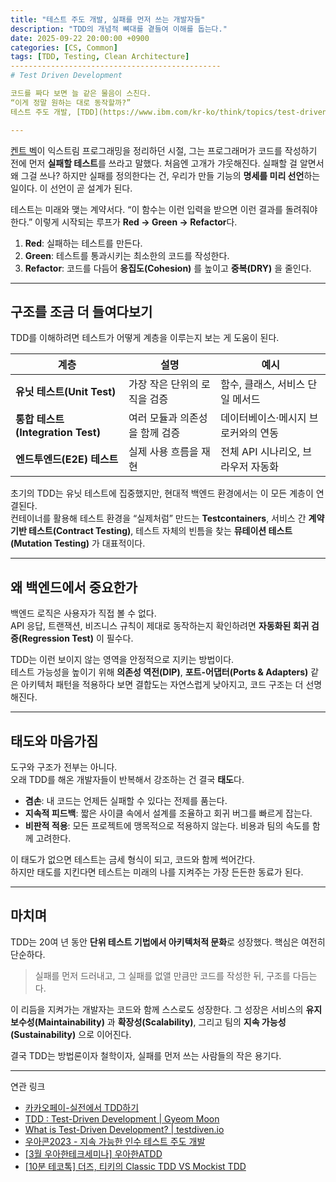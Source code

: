 ```yaml
---
title: "테스트 주도 개발, 실패를 먼저 쓰는 개발자들"
description: "TDD의 개념적 뼈대를 곁들여 이해를 돕는다."
date: 2025-09-22 20:00:00 +0900
categories: [CS, Common]
tags: [TDD, Testing, Clean Architecture]
-----------------------------------------------
# Test Driven Development

코드를 짜다 보면 늘 같은 물음이 스친다.
“이게 정말 원하는 대로 동작할까?”
테스트 주도 개발, [TDD](https://www.ibm.com/kr-ko/think/topics/test-driven-development)는 이 질문을 가장 앞자리에 둔다.

---
```


[켄트 벡](https://ko.wikipedia.org/wiki/%EC%BC%84%ED%8A%B8_%EB%B2%A1)이 익스트림 프로그래밍을 정리하던 시절, 그는 프로그래머가 코드를 작성하기 전에 먼저 **실패할 테스트**를 쓰라고 말했다.
처음엔 고개가 갸웃해진다. 실패할 걸 알면서 왜 그걸 쓰나?
하지만 실패를 정의한다는 건, 우리가 만들 기능의 **명세를 미리 선언**하는 일이다.
이 선언이 곧 설계가 된다.

테스트는 미래와 맺는 계약서다.
“이 함수는 이런 입력을 받으면 이런 결과를 돌려줘야 한다.”
이렇게 시작되는 루프가 **Red → Green → Refactor**다.

1. **Red**: 실패하는 테스트를 만든다.
2. **Green**: 테스트를 통과시키는 최소한의 코드를 작성한다.
3. **Refactor**: 코드를 다듬어 **응집도(Cohesion)** 를 높이고 **중복(DRY)** 을 줄인다.

---

## 구조를 조금 더 들여다보기

TDD를 이해하려면 테스트가 어떻게 계층을 이루는지 보는 게 도움이 된다.

| 계층                           | 설명                | 예시                    |
| ---------------------------- | ----------------- | --------------------- |
| **유닛 테스트(Unit Test)**        | 가장 작은 단위의 로직을 검증  | 함수, 클래스, 서비스 단일 메서드   |
| **통합 테스트(Integration Test)** | 여러 모듈과 의존성을 함께 검증 | 데이터베이스·메시지 브로커와의 연동   |
| **엔드투엔드(E2E) 테스트**           | 실제 사용 흐름을 재현      | 전체 API 시나리오, 브라우저 자동화 |

초기의 TDD는 유닛 테스트에 집중했지만, 현대적 백엔드 환경에서는 이 모든 계층이 연결된다.  
컨테이너를 활용해 테스트 환경을 “실제처럼” 만드는 **Testcontainers**,
서비스 간 **계약 기반 테스트(Contract Testing)**,
테스트 자체의 빈틈을 찾는 **뮤테이션 테스트(Mutation Testing)** 가 대표적이다.

---

## 왜 백엔드에서 중요한가

백엔드 로직은 사용자가 직접 볼 수 없다.  
API 응답, 트랜잭션, 비즈니스 규칙이 제대로 동작하는지 확인하려면 **자동화된 회귀 검증(Regression Test)** 이 필수다.

TDD는 이런 보이지 않는 영역을 안정적으로 지키는 방법이다.  
테스트 가능성을 높이기 위해 **의존성 역전(DIP)**, **포트-어댑터(Ports & Adapters)** 같은 아키텍처 패턴을 적용하다 보면
결합도는 자연스럽게 낮아지고, 코드 구조는 더 선명해진다.

---

## 태도와 마음가짐

도구와 구조가 전부는 아니다.  
오래 TDD를 해온 개발자들이 반복해서 강조하는 건 결국 **태도**다.

* **겸손**: 내 코드는 언제든 실패할 수 있다는 전제를 품는다.
* **지속적 피드백**: 짧은 사이클 속에서 설계를 조율하고 회귀 버그를 빠르게 잡는다.
* **비판적 적용**: 모든 프로젝트에 맹목적으로 적용하지 않는다. 비용과 팀의 속도를 함께 고려한다.

이 태도가 없으면 테스트는 금세 형식이 되고, 코드와 함께 썩어간다.  
하지만 태도를 지킨다면 테스트는 미래의 나를 지켜주는 가장 든든한 동료가 된다.

---
## 마치며

TDD는 20여 년 동안 **단위 테스트 기법에서 아키텍처적 문화**로 성장했다.
핵심은 여전히 단순하다.

> 실패를 먼저 드러내고, 그 실패를 없앨 만큼만 코드를 작성한 뒤, 구조를 다듬는다.

이 리듬을 지켜가는 개발자는 코드와 함께 스스로도 성장한다.
그 성장은 서비스의 **유지보수성(Maintainability)** 과 **확장성(Scalability)**,
그리고 팀의 **지속 가능성(Sustainability)** 으로 이어진다.

결국 TDD는 방법론이자 철학이자, 실패를 먼저 쓰는 사람들의 작은 용기다.

---
연관 링크  
- [카카오페이-실전에서 TDD하기](https://tech.kakaopay.com/post/implementing-tdd-in-practical-applications/)
- [TDD : Test-Driven Development | Gyeom Moon](https://gmoon92.github.io/test/2018/08/24/test-driven-development.html)
- [What is Test-Driven Development? | testdiven.io](https://testdriven.io/test-driven-development/)
- [우아콘2023 - 지속 가능한 인수 테스트 주도 개발](youtube.com/watch?feature=shared&v=birVFRb2d-E)
- [[3월 우아한테크세미나] 우아한ATDD](https://www.youtube.com/watch?v=ITVpmjM4mUE)
- [[10분 테코톡] 더즈, 티키의 Classic TDD VS Mockist TDD](https://www.youtube.com/watch?v=n01foM9tsRo)